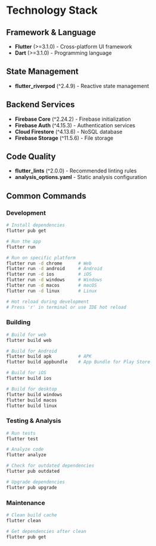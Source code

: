 # Technology Stack

## Framework & Language
- **Flutter** (>=3.1.0) - Cross-platform UI framework
- **Dart** (>=3.1.0) - Programming language

## State Management
- **flutter_riverpod** (^2.4.9) - Reactive state management

## Backend Services
- **Firebase Core** (^2.24.2) - Firebase initialization
- **Firebase Auth** (^4.15.3) - Authentication services
- **Cloud Firestore** (^4.13.6) - NoSQL database
- **Firebase Storage** (^11.5.6) - File storage

## Code Quality
- **flutter_lints** (^2.0.0) - Recommended linting rules
- **analysis_options.yaml** - Static analysis configuration

## Common Commands

### Development
```bash
# Install dependencies
flutter pub get

# Run the app
flutter run

# Run on specific platform
flutter run -d chrome      # Web
flutter run -d android     # Android
flutter run -d ios         # iOS
flutter run -d windows     # Windows
flutter run -d macos       # macOS
flutter run -d linux       # Linux

# Hot reload during development
# Press 'r' in terminal or use IDE hot reload
```

### Building
```bash
# Build for web
flutter build web

# Build for Android
flutter build apk          # APK
flutter build appbundle    # App Bundle for Play Store

# Build for iOS
flutter build ios

# Build for desktop
flutter build windows
flutter build macos
flutter build linux
```

### Testing & Analysis
```bash
# Run tests
flutter test

# Analyze code
flutter analyze

# Check for outdated dependencies
flutter pub outdated

# Upgrade dependencies
flutter pub upgrade
```

### Maintenance
```bash
# Clean build cache
flutter clean

# Get dependencies after clean
flutter pub get
```